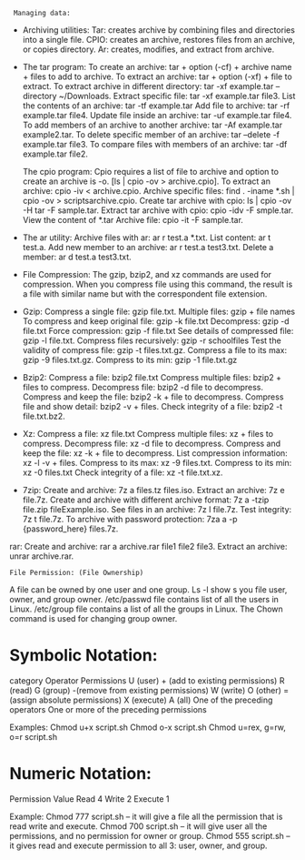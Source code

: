      Managing data: 
* Archiving utilities: 
Tar:  creates archive by combining files and directories into a single file.
CPIO: creates an archive, restores files from an archive, or copies directory.
Ar: creates, modifies, and extract from archive.

* The tar program:
To create an archive: tar + option (-cf) + archive name + files to add to archive.
To extract an archive: tar + option (-xf) + file to extract.
To extract archive in different directory: tar -xf example.tar –directory ~/Downloads.
Extract specific file: tar -xf example.tar file3.
List the contents of an archive: tar -tf example.tar
Add file to archive: tar -rf example.tar file4.
Update file inside an archive: tar -uf example.tar file4.
To add members of an archive to another archive: tar -Af example.tar example2.tar.
To delete specific member of an archive: tar –delete -f example.tar file3.
To compare files with members of an archive: tar -df example.tar file2.

    The cpio program:
Cpio requires a list of file to archive and option to create an archive is -o. [ls | cpio -ov > archive.cpio].
To extract an archive: cpio -iv < archive.cpio.
Archive specific files: find . -iname *.sh | cpio -ov > scriptsarchive.cpio.
Create tar archive with cpio: ls | cpio -ov -H tar -F sample.tar.
Extract tar archive with cpio: cpio -idv -F smple.tar.
View the content of *.tar Archive file: cpio -it -F sample.tar.

* The ar utility:
Archive files with ar: ar r test.a *.txt.
List content: ar t test.a.
Add new member to an archive: ar r test.a test3.txt.
Delete a member: ar d test.a test3.txt.
 
* File Compression: 
The gzip, bzip2, and xz commands are used for compression.
When you compress file using this command, the result is a file with similar name but with the correspondent file extension.

* Gzip: 
Compress a single file: gzip file.txt.
Multiple files: gzip + file names
To compress and keep original file: gzip -k file.txt
Decompress: gzip -d file.txt
Force compression: gzip -f file.txt
See details of compressed file: gzip -l file.txt.
Compress files recursively: gzip -r schoolfiles
Test the validity of compress file: gzip -t files.txt.gz.
Compress a file to its max: gzip -9 files.txt.gz.
Compress to its min: gzip -1 file.txt.gz

* Bzip2:
Compress a file: bzip2 file.txt
Compress multiple files: bzip2 + files to compress.
Decompress file: bzip2 -d file to decompress.
Compress and keep the file: bzip2 -k + file to decompress.
Compress file and show detail: bzip2 -v + files.
Check integrity of a file: bzip2 -t file.txt.bz2.

* Xz:
Compress a file: xz file.txt
Compress multiple files: xz + files to compress.
Decompress file: xz -d file to decompress.
Compress and keep the file: xz -k + file to decompress.
List compression information: xz -l -v + files.
Compress to its max: xz -9 files.txt.
Compress to its min: xz -0 files.txt
Check integrity of a file: xz -t file.txt.xz.

* 7zip:
Create and archive: 7z a files.tz files.iso.
Extract an archive: 7z e file.7z.
Create and archive with different archive format: 7z a -tzip file.zip fileExample.iso.
See files in an archive: 7z l file.7z.
Test integrity: 7z t file.7z.
To archive with password protection: 7za a -p {password_here} files.7z.

rar:
Create and archive: rar a archive.rar file1 file2 file3.
Extract an archive: unrar archive.rar.



    File Permission: (File Ownership)
A file can be owned by one user and one group.
Ls -l show s you file user, owner, and group owner.
/etc/passwd file contains list of all the users in Linux.
/etc/group file contains a list of all the groups in Linux.
The Chown command is used for changing group owner.

# Symbolic Notation:

category	Operator	Permissions
U (user)	+ (add to existing permissions) 	R (read)
G (group)	-(remove from existing permissions) 	W (write)
O (other)	= (assign absolute permissions)	 X (execute)
A (all)	One of the preceding operators	 One or more of the preceding permissions


Examples: 
Chmod u+x script.sh
Chmod o-x script.sh
Chmod u=rex, g=rw, o=r script.sh

# Numeric Notation:

Permission	Value
Read	4
Write	2
Execute	1

Example:
Chmod 777 script.sh – it will give a file all the permission that is read write and execute.
Chmod 700 script.sh – it will give user all the permissions, and no permission for owner or group.
Chmod 555 script.sh – it gives read and execute permission to all 3: user, owner, and group.

